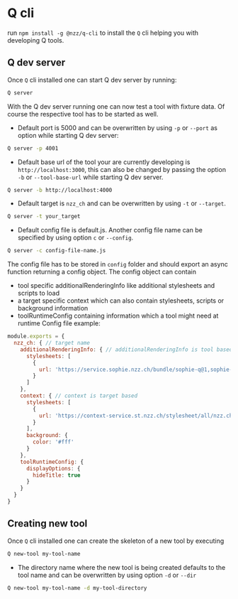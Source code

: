 # Q cli

run `npm install -g @nzz/q-cli` to install the `Q` cli helping you with developing Q tools.

## Q dev server
Once `Q` cli installed one can start Q dev server by running:

```bash
Q server
```

With the Q dev server running one can now test a tool with fixture data. Of course the respective tool has to be started as well.

- Default port is 5000 and can be overwritten by using `-p` or `--port` as option while starting Q dev server: 
```bash
Q server -p 4001
``` 

- Default base url of the tool your are currently developing is `http://localhost:3000`, this can also be changed by passing the option `-b` or `--tool-base-url` while starting Q dev server.
```bash
Q server -b http://localhost:4000
```

- Default target is `nzz_ch` and can be overwritten by using `-t` or `--target`.
```bash
Q server -t your_target
```

- Default config file is default.js. Another config file name can be specified by using option `c` or `--config`. 
```bash
Q server -c config-file-name.js
``` 
The config file has to be stored in `config` folder and should export an async function returning a config object. The config object can contain 
- tool specific additionalRenderingInfo like additional stylesheets and scripts to load
- a target specific context which can also contain stylesheets, scripts or background information
- toolRuntimeConfig containing information which a tool might need at runtime
Config file example:
```js
module.exports = {
  nzz_ch: { // target name
    additionalRenderingInfo: { // additionalRenderingInfo is tool based
      stylesheets: [
        {
          url: 'https://service.sophie.nzz.ch/bundle/sophie-q@1,sophie-font@1,sophie-color@1,sophie-viz-color@1,sophie-input@1.css'
        }
      ]
    },
    context: { // context is target based
      stylesheets: [
        {
          url: 'https://context-service.st.nzz.ch/stylesheet/all/nzz.ch.css'
        }
      ],
      background: {
        color: '#fff'
      }
    },
    toolRuntimeConfig: {
      displayOptions: {
        hideTitle: true
      }
    }
  }
}

```

## Creating new tool

Once `Q` cli installed one can create the skeleton of a new tool by executing
```bash
Q new-tool my-tool-name
```

- The directory name where the new tool is being created defaults to the tool name and can be overwritten by using option `-d` or `--dir`
```bash
Q new-tool my-tool-name -d my-tool-directory
```